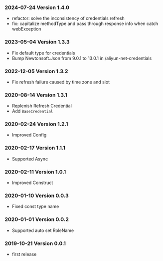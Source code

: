 ### 2024-07-24 Version 1.4.0
* refactor: solve the inconsistency of credentials refresh
* fix: capitalize methodType and pass through response info when catch webException

### 2023-05-04 Version 1.3.3
* Fix default type for credentials
* Bump Newtonsoft.Json from 9.0.1 to 13.0.1 in /aliyun-net-credentials

### 2022-12-05 Version 1.3.2
* Fix refresh failure caused by time zone and slot

### 2020-08-14 Version 1.3.1
* Replenish Refresh Credential
* Add `BaseCredential`

### 2020-02-24 Version 1.2.1
* Improved Config

### 2020-02-17 Version 1.1.1
* Supported Async

### 2020-02-11 Version 1.0.1
* Improved Construct

### 2020-01-10 Version 0.0.3
* Fixed const type name

### 2020-01-01 Version 0.0.2
* Supported auto set RoleName

### 2019-10-21 Version 0.0.1
* first release